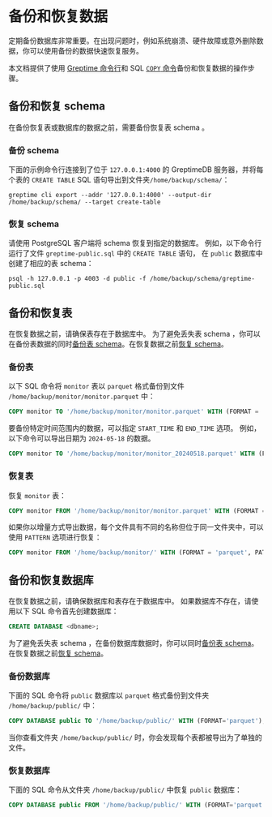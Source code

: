 # 备份和恢复数据

定期备份数据库非常重要。在出现问题时，例如系统崩溃、硬件故障或意外删除数据，你可以使用备份的数据快速恢复服务。

本文档提供了使用 [Greptime 命令行](/reference/command-lines.md)和 SQL [`COPY` 命令](/reference/sql/copy.md)备份和恢复数据的操作步骤。

## 备份和恢复 schema

在备份恢复表或数据库的数据之前，需要备份恢复表 schema 。

### 备份 schema

下面的示例命令行连接到了位于 `127.0.0.1:4000` 的 GreptimeDB 服务器，并将每个表的 `CREATE TABLE` SQL 语句导出到文件夹`/home/backup/schema/`：

```shell
greptime cli export --addr '127.0.0.1:4000' --output-dir /home/backup/schema/ --target create-table
```

### 恢复 schema

请使用 PostgreSQL 客户端将 schema 恢复到指定的数据库。
例如，以下命令行运行了文件 `greptime-public.sql` 中的 `CREATE TABLE` 语句，
在 `public` 数据库中创建了相应的表 schema：

```shell
psql -h 127.0.0.1 -p 4003 -d public -f /home/backup/schema/greptime-public.sql
```

## 备份和恢复表

在恢复数据之前，请确保表存在于数据库中。
为了避免丢失表 schema ，你可以在备份表数据的同时[备份表 schema](#备份-schema)。在恢复数据之前[恢复 schema](#恢复-schema)。

### 备份表

以下 SQL 命令将 `monitor` 表以 `parquet` 格式备份到文件 `/home/backup/monitor/monitor.parquet` 中：

```sql
COPY monitor TO '/home/backup/monitor/monitor.parquet' WITH (FORMAT = 'parquet');
```

要备份特定时间范围内的数据，可以指定 `START_TIME` 和 `END_TIME` 选项。
例如，以下命令可以导出日期为 `2024-05-18` 的数据。

```sql
COPY monitor TO '/home/backup/monitor/monitor_20240518.parquet' WITH (FORMAT = 'parquet', START_TIME='2024-05-18 00:00:00', END_TIME='2024-05-19 00:00:00');
```

### 恢复表

恢复 `monitor` 表：

```sql
COPY monitor FROM '/home/backup/monitor/monitor.parquet' WITH (FORMAT = 'parquet');
```

如果你以增量方式导出数据，每个文件具有不同的名称但位于同一文件夹中，可以使用 `PATTERN` 选项进行恢复：

```sql
COPY monitor FROM '/home/backup/monitor/' WITH (FORMAT = 'parquet', PATTERN = '.*parquet');
```

## 备份和恢复数据库

在恢复数据之前，请确保数据库和表存在于数据库中。
如果数据库不存在，请使用以下 SQL 命令首先创建数据库：

```sql
CREATE DATABASE <dbname>;
```

为了避免丢失表 schema ，在备份数据库数据时，你可以同时[备份表 schema](#备份-schema)。在恢复数据之前[恢复 schema](#恢复-schema)。

### 备份数据库

下面的 SQL 命令将 `public` 数据库以 `parquet` 格式备份到文件夹 `/home/backup/public/` 中：

```sql
COPY DATABASE public TO '/home/backup/public/' WITH (FORMAT='parquet');
```

当你查看文件夹 `/home/backup/public/` 时，你会发现每个表都被导出为了单独的文件。

### 恢复数据库

下面的 SQL 命令从文件夹 `/home/backup/public/` 中恢复 `public` 数据库：

```sql
COPY DATABASE public FROM '/home/backup/public/' WITH (FORMAT='parquet');
```
